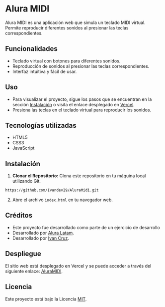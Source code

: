 # Alura MIDI

Alura MIDI es una aplicación web que simula un teclado MIDI virtual. Permite reproducir diferentes sonidos al presionar las teclas correspondientes.

## Funcionalidades

- Teclado virtual con botones para diferentes sonidos.
- Reproducción de sonidos al presionar las teclas correspondientes.
- Interfaz intuitiva y fácil de usar.

## Uso

- Para visualizar el proyecto, sigue los pasos que se encuentran en la sección [Instalación](#instalación) o visita el enlace desplegado en [Vercel](https://alura-midi-inky.vercel.app/).
- Presiona las teclas en el teclado virtual para reproducir los sonidos.

## Tecnologías utilizadas

- HTML5
- CSS3
- JavaScript

## Instalación

1. **Clonar el Repositorio:** Clona este repositorio en tu máquina local utilizando Git.
```bash
https://github.com/IvandevI9/AluraMidi.git
```
2. Abre el archivo `index.html` en tu navegador web.

## Créditos

- Este proyecto fue desarrollado como parte de un ejercicio de desarrollo 
- Desarrollado por [Alura Latam](https://www.linkedin.com/company/alura-latam/).
- Desarrollado por [Ivan Cruz](https://www.linkedin.com/in/ivan-cruz-1906mx/).

## Despliegue

El sitio web está desplegado en Vercel y se puede acceder a través del siguiente enlace: [AluraMIDI](https://alura-midi-inky.vercel.app/).

## Licencia

Este proyecto está bajo la Licencia [MIT](https://opensource.org/licenses/MIT).
